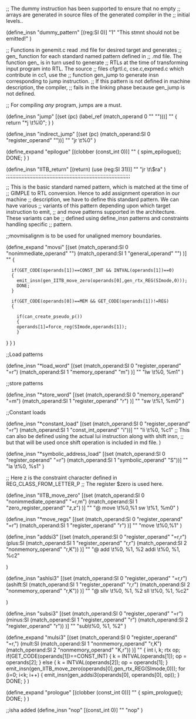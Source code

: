 ;; The dummy instruction has been supported to ensure that no empty
;; arrays are generated in source files of the generated compiler in the
;; initial levels..

(define_insn "dummy_pattern"
        [(reg:SI 0)]
        "1"
        "This stmnt should not be emitted!"
)

;; Functions in genemit.c read .md file for desired target and generates
;; gen_<insn-name> function  for each standard named  pattern defined in
;; .md file.  The function gen_<insn-name>  is in turn used  to generate
;; RTLs at the  time of transforming input program into  RTL. The source
;; files  cfgrtl.c,  cse.c,expmed.c which  contribute  in  cc1, use  the
;; function gen_jump to generate insn corresponding to jump instruction.
;; If this pattern is not  defined in machine description, the compiler,
;; fails in the linking phase because gen_jump is not defined.


;; For compiling _any_ program, jumps are a must.

(define_insn "jump"
        [(set (pc) (label_ref (match_operand 0 "" "")))]
        ""
	{
                return "*j \\t%l0";
        }
)

(define_insn "indirect_jump"
	[(set (pc) (match_operand:SI 0 "register_operand" ""))]
	""
	"jr \\t%0"
)

(define_expand "epilogue"
        [(clobber (const_int 0))]
        ""
        {
                spim_epilogue();
                DONE;
        }
)

(define_insn "IITB_return"
	[(return)
	 (use (reg:SI 31))]
	""
	"jr \\t\\$ra"
)
;;;;;;;;;;;;;;;;;;;;;;;;;;;;;;;;;;;;;;;;;;;;;;;;;;;;;;;;;;;;;;;;;;;;;;;;;;;;;;;;

;; This is the basic standard named pattern, which is matched at the time of 
;; GIMPLE to RTL conversion. Hence to add assignment operation in our machine
;; description, we have to define this standard pattern. We can have various
;; variants of this pattern depending upon which target instruction to emit,
;; and move patterns supported in the architecture. These variants can be
;; defined using define_insn patterns and constraints handling specific 
;; pattern.

;;movmisalignm is to be used for unaligned memory boundaries.

(define_expand "movsi"
	[(set (match_operand:SI 0 "nonimmediate_operand" "")
	      (match_operand:SI 1 "general_operand" "")
	)]
""
{

	  if(GET_CODE(operands[1])==CONST_INT && INTVAL(operands[1])==0)
	  {
	    emit_insn(gen_IITB_move_zero(operands[0],gen_rtx_REG(SImode,0)));
	    DONE;
  	  }
	  
	  if(GET_CODE(operands[0])==MEM && GET_CODE(operands[1])!=REG)
	  {
	    
	    if(can_create_pseudo_p())
	    {
		operands[1]=force_reg(SImode,operands[1]);
	    }
  }
}
)


;;Load patterns

(define_insn "*load_word"
	[(set (match_operand:SI 0 "register_operand" "=r")
	      (match_operand:SI 1 "memory_operand" "m")
	)]
	""
	"lw \\t%0, %m1"
)

;;store patterns

(define_insn "*store_word"
	[(set (match_operand:SI 0 "memory_operand" "=m")
	      (match_operand:SI 1 "register_operand" "r")
	)]
	""
	"sw \\t%1, %m0"
)

;;Constant loads

(define_insn "*constant_load"
	[(set (match_operand:SI 0 "register_operand" "=r")
	      (match_operand:SI 1 "const_int_operand" "i"))]
	""
	"li \\t%0, %c1"
;; This can also be defined using the actual lui instruction along with shift insn, 
;; but that will be used once shift operation is included in md file.
)

(define_insn "*symbolic_address_load" 
	[(set (match_operand:SI 0 "register_operand" "=r")
	      (match_operand:SI 1 "symbolic_operand" "S"))]
	""
	"la \\t%0, %s1"
)

;; Here z is the constraint character defined in REG_CLASS_FROM_LETTER_P
;; The register $zero is used here. 

(define_insn "IITB_move_zero"
	[(set (match_operand:SI 0 "nonimmediate_operand" "=r,m")
	      (match_operand:SI 1 "zero_register_operand" "z,z")
	)]
	""
	"@
	move \\t%0,%1
	sw \\t%1, %m0"
)

(define_insn "*move_regs"
      [(set (match_operand:SI 0 "register_operand" "=r")
              (match_operand:SI 1 "register_operand" "r")
       )]
        ""
        "move \\t%0,%1"
)

(define_insn "addsi3"
	[(set (match_operand:SI 0 "register_operand" "=r,r")
              (plus:SI (match_operand:SI 1 "register_operand" "r,r")
                       (match_operand:SI 2 "nonmemory_operand" "r,K"))
         )]
        ""
        "@
         add \\t%0, %1, %2
         addi \\t%0, %1, %c2"

)

(define_insn "ashlsi3"
        [(set (match_operand:SI 0 "register_operand" "=r,r")
              (ashift:SI (match_operand:SI 1 "register_operand" "r,r")
                         (match_operand:SI 2 "nonmemory_operand" "r,K"))
         )]
        ""
        "@
         sllv \\t%0, %1, %2
         sll \\t%0, %1, %c2"

)

(define_insn "subsi3"
        [(set (match_operand:SI 0 "register_operand" "=r")
              (minus:SI (match_operand:SI 1 "register_operand" "r")
                        (match_operand:SI 2 "register_operand" "r"))
         )]
        ""
        "sub\\t%0, %1, %2"
)

(define_expand "mulsi3"
        [(set (match_operand:SI 0 "register_operand" "=r,")
              (mult:SI (match_operand:SI 1 "nonmemory_operand" "r,K")
                       (match_operand:SI 2 "nonmemory_operand" "K,r"))
         )]
        ""
        {
                int i, k;
                rtx op;
                if(GET_CODE(operands[1])==CONST_INT) {
                    k = INTVAL(operands[1]);
                    op = operands[2];
                }
                else {
                    k = INTVAL(operands[2]);
                    op = operands[1];
                }
                emit_insn(gen_IITB_move_zero(operands[0],gen_rtx_REG(SImode,0)));
                for (i=0; i<k; i++) {
                    emit_insn(gen_addsi3(operands[0], operands[0], op));
                }
                DONE;
        }
)


(define_expand "prologue"
	[(clobber (const_int 0))]
	""
	{
		spim_prologue();
		DONE;
	}
)

;;isha added
(define_insn "nop"
  [(const_int 0)]
  ""
  "nop"
)

